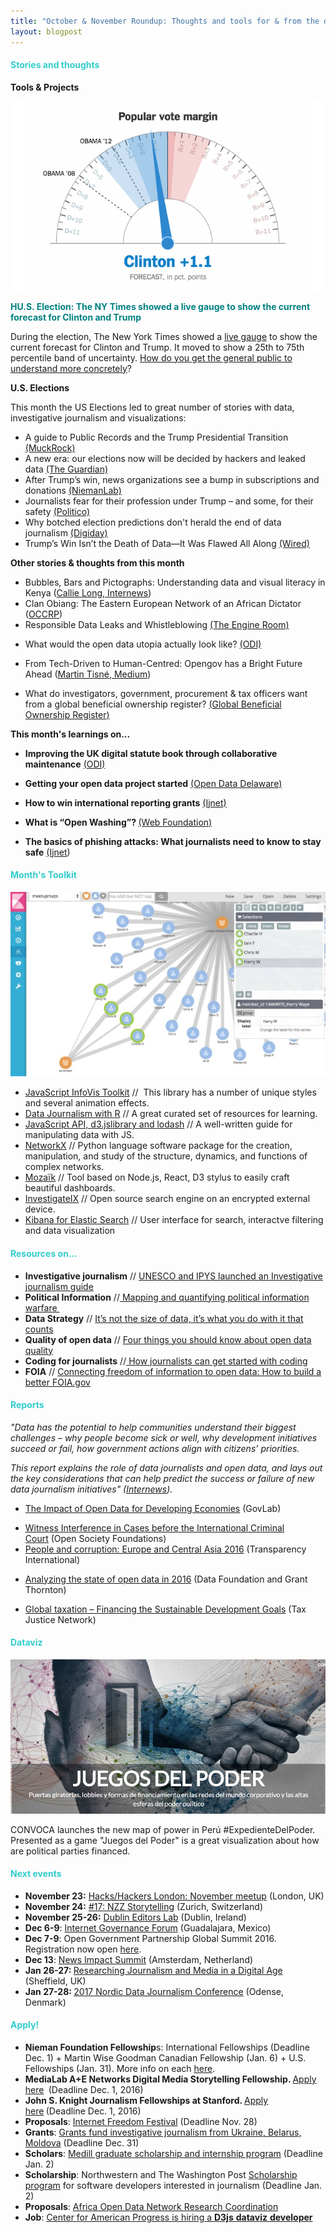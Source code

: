 ```yaml
---
title: "October & November Roundup: Thoughts and tools for & from the data practitioners"
layout: blogpost
---
```


<h4 class="null"><span style="color: #33cccc;"><strong>Stories and thoughts</strong></span></h4>

<strong>Tools & Projects</strong>

<a href="http://vis4.net/blog/posts/jittery-gauges-election-forecast/"><img class="size-full wp-image-716 aligncenter" src="/assets/images/imnews-nov1.png" alt="IM Roundup Oct-Nov 1"/></a>

<span style="color: #008080;"><strong>HU.S. Election: The NY Times showed a live gauge to show the current forecast for Clinton and Trump</strong></span>

During the election, The New York Times showed a <a href="http://www.nytimes.com/elections/forecast/president">live gauge</a> to show the current forecast for Clinton and Trump. It moved to show a 25th to 75th percentile band of uncertainty. <a href="http://vis4.net/blog/posts/jittery-gauges-election-forecast/" target="_blank">How do you get the general public to understand more concretely</a>?

<strong>U.S. Elections</strong>

This month the US Elections led to great number of stories with data, investigative journalism and visualizations:

<ul dir="ltr">
 	<li>A guide to Public Records and the Trump Presidential Transition <a href="https://www.muckrock.com/news/archives/2016/nov/15/foiaing-trump-presidential-transition/" target="_blank">(MuckRock)</a></li>
 	<li>A new era: our elections now will be decided by hackers and leaked data <a href="https://www.theguardian.com/technology/2016/nov/16/wikileaks-elections-hackers-surveillance-technology" target="_blank">(The Guardian)</a></li>
 	<li>After Trump’s win, news organizations see a bump in subscriptions and donations <a href="http://www.niemanlab.org/2016/11/after-trumps-election-news-organizations-see-a-bump-in-subscriptions-and-donations/?utm_source=Daily+Lab+email+list&amp;utm_campaign=8a604a74b6-dailylabemail3&amp;utm_medium=email&amp;utm_term=0_d68264fd5e-8a604a74b6-395976693" target="_blank">(NiemanLab)</a></li>
 	<li>Journalists fear for their profession under Trump – and some, for their safety <a href="http://www.politico.com/blogs/on-media/2016/11/the-media-fears-231138" target="_blank">(Politico)</a></li>
 	<li>Why botched election predictions don't herald the end of data journalism <a href="http://digiday.com/publishers/blown-election-predictions-arent-end-data-journalism/" target="_blank">(Digiday)</a></li>
 	<li>Trump’s Win Isn’t the Death of Data—It Was Flawed All Along <a href="https://www.wired.com/2016/11/trumps-win-isnt-death-data-flawed-along/?utm_source=ODI+Master+list+%28Only+Phil%29&amp;utm_campaign=59c055e64e-TheWeekinData11Nov&amp;utm_medium=email&amp;utm_term=0_3391a19d97-59c055e64e-101198481&amp;goal=0_3391a19d97-59c055e64e-101198481&amp;mc_cid=59c055e64e&amp;mc_eid=b63427690f" target="_blank">(Wired)</a></li>
</ul>

<strong>Other stories & thoughts from this month</strong>

<ul>
 	<li>Bubbles, Bars and Pictographs: Understanding data and visual literacy in Kenya (<a href="https://medium.com/local-voices-global-change/bubbles-bars-and-pictographs-understanding-data-and-visual-literacy-in-kenya-13cc4f4d2467#.fhg0gjsx3" target="_blank">Callie Long, Internews</a>)</li>
 	<li>Clan Obiang: The Eastern European Network of an African Dictator (<a href="https://www.occrp.org/en/investigations/5784-clan-obiang-the-eastern-european-network-of-an-african-dictator" target="_blank">OCCRP</a>)</li>
 	<li>Responsible Data Leaks and Whistleblowing <a href="https://www.theengineroom.org/responsible-data-leaks-and-whistleblowing/" target="_blank">(The Engine Room)</a></li>
 	<li dir="ltr">
<p dir="ltr">What would the open data utopia actually look like? <a href="http://theodi.org/blog/guest-post-what-would-the-open-data-utopia-actually-look-like" target="_blank">(ODI)</a></p>
</li>
 	<li dir="ltr">
<p dir="ltr">From Tech-Driven to Human-Centred: Opengov has a Bright Future Ahead (<a href="https://medium.com/positive-returns/from-tech-driven-to-human-centred-opengov-has-a-bright-future-ahead-374705b02e69#.jjmpfrwcf" target="_blank">Martin Tisné, Medium</a>)</p>
</li>
 	<li dir="ltr">
<p dir="ltr">What do investigators, government, procurement &amp; tax officers want from a global beneficial ownership register? <a href="https://medium.com/beneficial-ownership/what-do-investigators-government-procurement-tax-officers-want-from-a-global-beneficial-b6b55190340e#.gfwmzhll5" target="_blank">(</a><a href="https://medium.com/beneficial-ownership?source=logo-lo_461c3b2e9482---fc908e46af9c">Global Beneficial Ownership Register</a><a href="https://medium.com/beneficial-ownership/what-do-investigators-government-procurement-tax-officers-want-from-a-global-beneficial-b6b55190340e#.gfwmzhll5">)</a></p>
</li>
</ul>

<strong>This month's learnings on...</strong>

<ul>
 	<li><strong>Improving the UK digital statute book through collaborative maintenance</strong> <a href="http://theodi.org/case-studies/case-study-legislationgovuk?3543543&amp;utm_source=ODI+Master+list+%28Only+Phil%29&amp;utm_campaign=59c055e64e-TheWeekinData11Nov&amp;utm_medium=email&amp;utm_term=0_3391a19d97-59c055e64e-101198481&amp;goal=0_3391a19d97-59c055e64e-101198481&amp;mc_cid=59c055e64e&amp;mc_eid=b63427690f" target="_blank">(ODI)</a></li>
 	<li dir="ltr">
<p dir="ltr"><strong>Getting your open data project started</strong> <a href="http://www.opendatadelaware.com/blog/7-Tips-To-Get-Your-Open-Data-Project-Started/" target="_blank">(Open Data Delaware)</a></p>
</li>
 	<li dir="ltr">
<p dir="ltr"><strong>How to win international reporting grants</strong> <a href="https://ijnet.org/en/blog/funders-share-tips-how-win-international-reporting-grants" target="_blank">(Ijnet)</a></p>
</li>
 	<li dir="ltr">
<p dir="ltr"><strong>What is “Open Washing”? </strong><a href="http://webfoundation.org/2016/10/openwashing-anyone/" target="_blank">(Web Foundation)</a></p>
</li>
 	<li dir="ltr">
<p dir="ltr"><strong>The basics of phishing attacks: What journalists need to know to stay safe</strong> <a href="https://ijnet.org/en/blog/basics-phishing-attacks-what-journalists-need-know-stay-safe" target="_blank">(Ijnet</a>)</p>
</li>
</ul>

<h4 class="null"><span style="color: #33cccc;"><strong>Month's Toolkit</strong></span></h4>

<a href="https://www.elastic.co/products/kibana/"><img class="size-full wp-image-716 aligncenter" src="/assets/images/imnews-nov2.jpg" alt="IM Roundup Oct-Nov 2"/></a>

<ul>
 	<li><a href="http://philogb.github.io/jit/index.html">JavaScript InfoVis Toolkit</a> //  This library has a number of unique styles and several animation effects.</li>
 	<li><a href="https://rddj.info/" target="_blank">Data Journalism with </a><a href="https://rddj.info/" target="_blank">R</a> // A great curated set of resources for learning.</li>
 	<li><a href="http://learnjsdata.com/" target="_blank">JavaScript API, </a><a href="http://d3js.org/">d3.js</a><a href="http://learnjsdata.com/">library and </a><a href="http://lodash.com/">lodash</a> // A well-written guide for manipulating data with JS.</li>
 	<li><a href="https://networkx.github.io/" target="_blank">NetworkX</a> // Python language software package for the creation, manipulation, and study of the structure, dynamics, and functions of complex networks.</li>
 	<li><a href="http://mozaik.rocks/" target="_blank">Mozaïk</a> // Tool based on Node.js, React, D3 stylus to easily craft beautiful dashboards.</li>
 	<li><a href="https://www.mandalka.name/investigateix/" target="_blank">InvestigateIX</a> // Open source search engine on an encrypted external device.</li>
 	<li><a href="https://www.elastic.co/products/kibana" target="_blank">Kibana for Elastic Search</a> // User interface for search, interactve filtering and data visualization</li>
</ul>

<h4 class="null"><span style="color: #33cccc;"><strong>Resources on...</strong></span></h4>

<ul dir="ltr">
 	<li><strong>Investigative journalism</strong> // <a href="http://www.unesco.org/new/es/office-in-montevideo/about-this-office/single-view/news/unesco_and_ipys_launch_a_guide_to_investigative_journalism_i/" target="_blank">UNESCO and IPYS launched an Investigative journalism guide</a></li>
 	<li><strong>Political Information</strong> //<a href="https://labs.rs/en/mapping-and-quantifying-political-information-warfare/" target="_blank"> Mapping and quantifying political information warfare </a></li>
 	<li><strong>Data Strategy</strong> // <a href="https://hbr.org/2016/11/you-dont-need-big-data-you-need-the-right-data?utm_source=ODI+Master+list+%28Only+Phil%29&amp;utm_campaign=0c6bbd2ce9-TheWeekinData4Nov&amp;utm_medium=email&amp;utm_term=0_3391a19d97-0c6bbd2ce9-101198481&amp;goal=0_3391a19d97-0c6bbd2ce9-101198481&amp;mc_cid=0c6bbd2ce9&amp;mc_eid=b63427690f" target="_blank">It’s not the size of data, it’s what you do with it that counts</a></li>
 	<li><strong>Quality of open data</strong> // <a href="http://theodi.org/blog/four-things-you-should-know-about-open-data-quality" target="_blank">Four things you should know about open data quality</a></li>
 	<li><strong>Coding for journalists</strong> //<a href="https://ijnet.org/en/blog/how-journalists-can-get-started-coding" target="_blank"> How journalists can get started with coding</a></li>
 	<li><strong>FOIA</strong> // <a title="Connecting freedom of information to open data: How to build a better FOIA.gov" href="http://sunlightfoundation.com/2016/11/02/connecting-freedom-of-information-to-open-data-how-to-build-a-better-foia-gov/">Connecting freedom of information to open data: How to build a better FOIA.gov</a></li>
</ul>

<h4 class="null"><span style="color: #33cccc;"><strong>Reports</strong></span></h4>
<em>"Data has the potential to help communities understand their biggest challenges – why people become sick or well, why development initiatives succeed or fail, how government actions align with citizens’ priorities.</em>

<em>This report explains the role of data journalists and open data, and lays out the key considerations that can help predict the success or failure of new data journalism initiatives" (<a href="https://www.internews.org/research-publications/potential-and-reality-data-journalism-developing-media-markets" target="_blank">Internews</a>).</em>

<ul dir="ltr">
 	<li>
<p dir="ltr"><a href="http://thegovlab.org/calling-all-peer-reviewers/" target="_blank">The Impact of Open Data for Developing Economies</a> (GovLab)</p>
</li>
 	<li><a id="c4X7HyyZ1Kb6TVmKJN0cjwe53nIAHfaXfput38IMxso=_1586e0b10d5:269b9d:2b789a34_entry_title" href="https://www.opensocietyfoundations.org/briefing-papers/witness-interference-cases-international-criminal-court" target="_blank" rel="noopener">Witness Interference in Cases before the International Criminal Court</a> (Open Society Foundations)</li>
 	<li><a href="https://www.transparency.org/whatwedo/publication/7493" target="_blank">People and corruption: Europe and Central Asia 2016</a> (Transparency International)</li>
 	<li>
<p dir="ltr"><a title="Analyzing the state of open data in 2016" href="http://sunlightfoundation.com/2016/11/14/analyzing-the-state-of-open-data-in-2016/">Analyzing the state of open data in 2016</a> (Data Foundation and Grant Thornton)</p>
</li>
 	<li><a href="http://www.taxjustice.net/2016/11/15/report-launch-global-taxation-financing-sustainable-development-goals/" target="_blank">Global taxation – Financing the Sustainable Development Goals</a> (Tax Justice Network)</li>
</ul>

<h4 class="null"><span style="color: #33cccc;"><strong>Dataviz</strong></span></h4>

<a href="http://www.convoca.pe/especiales/juegosdelpoder/"><img class="size-full wp-image-716 aligncenter" src="/assets/images/imnews-nov4.jpg" alt="IM Roundup Oct-Nov 4"/></a>

CONVOCA launches the new map of power in Perú #ExpedienteDelPoder. Presented as a game "Juegos del Poder" is a great visualization about how are political parties financed.

<h4 class="null"><span style="color: #33cccc;"><strong>Next events</strong></span></h4>

<ul dir="ltr">
 	<li><strong>November 23:</strong> <a href="https://www.eventbrite.co.uk/e/hackshackers-london-november-meetup-tickets-29200769287?aff=estw">Hacks/Hackers London: November meetup</a> (London, UK)</li>
 	<li><strong>November 24:</strong> <a href="http://www.meetup.com/Hacks-Hackers-Zurich/events/234914531/">#17: NZZ Storytelling</a> (Zurich, Switzerland)</li>
 	<li><strong>November 25-26:</strong> <a href="http://www.globaleditorsnetwork.org/programmes/editors-lab/dublin-editors-lab/">Dublin Editors Lab</a> (Dublin, Ireland)</li>
 	<li><strong>Dec 6-9</strong>: <a href="http://www.igf2016.mx/">Internet Governance Forum</a> (Guadalajara, Mexico)</li>
 	<li><strong>Dec 7-9</strong>: Open Government Partnership Global Summit 2016. Registration now open <a href="https://en.ogpsummit.org/osem/conference/ogp-summit">here</a>.</li>
 	<li><strong>Dec 13</strong>: <a href="http://datadrivenjournalism.net/events/news_impact_summit_2016_amsterdam_netherlands" target="_blank">News Impact Summit</a> (Amsterdam, Netherland)</li>
 	<li><strong>Jan 26-27: </strong><a href="http://www.sheffield.ac.uk/journalism/events/digital-age" target="_blank">Researching Journalism and Media in a Digital Age</a> (Sheffield, UK)</li>
 	<li><strong>Jan 27-28: </strong><a href="http://datadrivenjournalism.net/events/2017_nordic_data_journalism_conference_odense_denmark" target="_blank">2017 Nordic Data Journalism Conference</a> (Odense, Denmark)</li>
</ul>


<h4 class="null"><span style="color: #33cccc;"><strong>Apply!</strong></span></h4>

<ul dir="ltr">
 	<li><strong>Nieman Foundation Fellowship</strong>s: International Fellowships (Deadline Dec. 1) + Martin Wise Goodman Canadian Fellowship (Jan. 6) + U.S. Fellowships (Jan. 31). More info on each <a href="http://nieman.harvard.edu/fellowships/apply/">here</a>.</li>
 	<li><strong>MediaLab A+E Networks Digital Media Storytelling Fellowship. </strong><a href="http://nycmedialab.org/projects/2016/10/28/ae-networks-digital-media-storytelling-fellowship" target="_blank">Apply here</a><strong> </strong> (Deadline Dec. 1, 2016)</li>
 	<li><strong>John S. Knight Journalism Fellowships at Stanford. </strong><a href="http://jsk.stanford.edu/become-a-fellow/" target="_blank">Apply here</a><strong> </strong>(Deadline Dec. 1, 2016)</li>
 	<li><strong>Proposals</strong>: <a href="https://internetfreedomfestival.org/host-a-session/">Internet Freedom Festival</a> (Deadline Nov. 28)</li>
 	<li><strong>Grants</strong>: <a href="https://objectiveproject.org/objective-%D0%BD%D0%B0-%D1%80%D1%83%D1%81%D1%81%D0%BA%D0%BE%D0%BC/">Grants fund investigative journalism from Ukraine, Belarus, Moldova</a> (Deadline Dec. 31)</li>
 	<li><strong>Scholars</strong>: <a href="http://knightlab.northwestern.edu/2016/09/15/software-developers-interested-in-journalism-northwestern-and-the-washington-post-want-you/">Medill graduate scholarship and internship program</a> (Deadline Jan. 2)</li>
 	<li><strong>Scholarship</strong>: Northwestern and The Washington Post <a href="http://knightlab.northwestern.edu/2016/09/15/software-developers-interested-in-journalism-northwestern-and-the-washington-post-want-you/">Scholarship program</a> for software developers interested in journalism (Deadline Jan. 2)</li>
 	<li><strong>Proposals</strong>: <a href="http://od4d.com/call-for-proposals-africa-open-data-network-regional-coordination/">Africa Open Data Network Research Coordination</a></li>
 	<li><strong>Job</strong>: <a href="http://bit.ly/2eDJCWa" target="_blank">Center for American Progress is hiring a <strong>D3js</strong> <strong>dataviz</strong> <strong>developer</strong></a></li>
</ul>






























